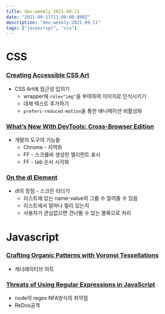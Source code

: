 ```yaml
---
title: dev-weekly 2021-09-11
date: "2021-09-11T11:00:00.000Z"
description: "dev-weekly 2021-09-11"
tags: ["javascript", "css"]
---
```

# CSS

### [Creating Accessible CSS Art](https://alvaromontoro.com/blog/67979/creating-accessible-css-art)

- CSS Art에 접근성 입히기
    - wrapper에 `role="img"`을 부여하여 이미지로 인식시키기
    - 대체 텍스트 추가하기
    - `prefers-reduced-motion`을 통한 애니메이션 비활성화

### [What’s New With DevTools: Cross-Browser Edition](https://www.smashingmagazine.com/2021/09/devtools-cross-browser-edition)

- 개발자 도구의 기능들
    - Chrome - 지역화
    - FF - 스크롤바 생성한 엘리먼트 표시
    - FF - tab 순서 시각화

### [On the dl Element](https://benmyers.dev/blog/on-the-dl)

- dl의 장점 - 스크린 리더기
    - 리스트에 있는 name-value의 그룹 수 알려줄 수 있음
    - 리스트에서 얼마나 멀리 있는지
    - 사용자가 관심없으면 건너뛸 수 있는 블록으로 처리

# Javascript

### [Crafting Organic Patterns with Voronoi Tessellations](https://georgefrancis.dev/writing/crafting-organic-patterns-with-voronoi-tessellations/)

- 제너레이티브 아트

### [Threats of Using Regular Expressions in JavaScript](https://blog.bitsrc.io/threats-of-using-regular-expressions-in-javascript-28ddccf5224c)

- node의 regex NFA방식의 취약점
- ReDos공격